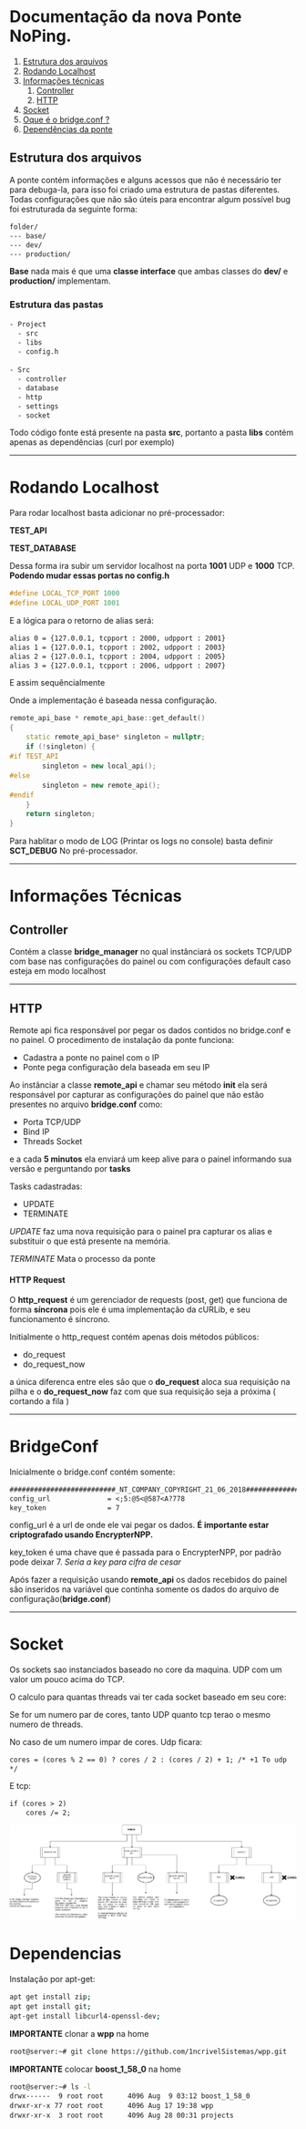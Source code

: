 # Documentação da nova Ponte NoPing.

1. [Estrutura dos arquivos](#estrutura-dos-arquivos)
2. [Rodando Localhost](#rodando-localhost)
3. [Informações técnicas](#informações-técnicas)
    1. [Controller](#controller)
    2. [HTTP](#http)
4. [Socket](#socket)
5. [Oque é o bridge.conf ?](#bridgeconf)
6. [Dependências da ponte](#dependencias)


## Estrutura dos arquivos

A ponte contém informações e alguns acessos que não é necessário ter para debuga-la, para isso foi criado uma estrutura de pastas diferentes. Todas configurações que não são úteis para encontrar algum possível bug foi estruturada da seguinte forma:

```
folder/
--- base/
--- dev/
--- production/
```

**Base** nada mais é que uma **classe interface** que ambas classes do **dev/** e **production/** implementam.

### Estrutura das pastas
```
- Project
  - src
  - libs
  - config.h
  
- Src
  - controller
  - database
  - http
  - settings
  - socket
```
Todo código fonte está presente na pasta **src**, portanto a pasta **libs** contém apenas 
as dependências (curl por exemplo)


---
# Rodando Localhost

Para rodar localhost basta adicionar no pré-processador:

**TEST_API**

**TEST_DATABASE**

Dessa forma ira subir um servidor localhost na porta **1001**  UDP e **1000** TCP. **Podendo mudar essas portas no config.h**

```cpp
#define LOCAL_TCP_PORT 1000
#define LOCAL_UDP_PORT 1001
```


E a lógica para o retorno de alias será:

```text
alias 0 = {127.0.0.1, tcpport : 2000, udpport : 2001}
alias 1 = {127.0.0.1, tcpport : 2002, udpport : 2003}
alias 2 = {127.0.0.1, tcpport : 2004, udpport : 2005}
alias 3 = {127.0.0.1, tcpport : 2006, udpport : 2007}
``` 

E assim sequêncialmente

Onde a implementação é baseada nessa configuração.

```CPP
remote_api_base * remote_api_base::get_default()
{
	static remote_api_base* singleton = nullptr;
	if (!singleton) {
#if TEST_API
		singleton = new local_api();
#else
		singleton = new remote_api();
#endif
	}
	return singleton;
}
```

Para hablitar o modo de LOG (Printar os logs no console) basta definir 
**SCT_DEBUG** No pré-processador.

---
# Informações Técnicas

## Controller

Contém a classe **bridge_manager** no qual instânciará os sockets TCP/UDP com base nas configurações do painel ou com configurações default caso esteja em modo localhost 

---

## HTTP

Remote api fica responsável por pegar os dados contidos no bridge.conf e no painel. O procedimento de instalação da ponte funciona: 

- Cadastra a ponte no painel com o IP
- Ponte pega configuração dela baseada em seu IP

Ao instânciar a classe **remote_api** e chamar seu método **init** ela será responsável por capturar as configurações do painel que não estão presentes no arquivo **bridge.conf** como:

* Porta TCP/UDP
* Bind IP
* Threads Socket

e a cada **5 minutos** ela enviará um keep alive para o painel informando sua versão e perguntando por **tasks** 

Tasks cadastradas:

* UPDATE
* TERMINATE

*UPDATE* faz uma nova requisição para o painel pra capturar os alias e substituir o que está presente na memória.

*TERMINATE* Mata o processo da ponte 

#### HTTP Request

O **http_request** é um gerenciador de requests (post, get)
que funciona de forma **síncrona** pois ele é uma implementação da cURLib, e seu funcionamento é síncrono.

Initialmente o http_request contém apenas dois métodos públicos:

- do_request
- do_request_now

a única diferenca entre eles são que o **do_request** aloca sua requisição na pilha e o **do_request_now** faz com que sua requisição seja a próxima ( cortando a fila )

---
# BridgeConf
Inicialmente o bridge.conf contém somente:

```
##########################_NT_COMPANY_COPYRIGHT_21_06_2018################################
config_url				= <;5:@5<@587<A?778
key_token				= 7
```

config_url é a url de onde ele vai pegar os dados. **É importante estar criptografado usando EncrypterNPP.**

key_token é uma chave que é passada para o EncrypterNPP, por padrão pode deixar 7. *Seria a key para cifra de cesar*

Após fazer a requisição usando **remote_api** os dados recebidos do painel são inseridos na variável que continha somente os dados do arquivo de configuração(**bridge.conf**)

---

# Socket

Os sockets sao instanciados baseado no core da maquina. UDP com um valor um pouco acima do TCP.

O calculo para quantas threads vai ter cada socket baseado em seu core:

Se for um numero par de cores, tanto UDP quanto tcp terao o mesmo numero de threads.

No caso de um numero impar de cores. Udp ficara:

```
cores = (cores % 2 == 0) ? cores / 2 : (cores / 2) + 1; /* +1 To udp */
```

E tcp:
```
if (cores > 2)
	cores /= 2;
```

![Workflow](BridgeWorkflow.png)


# Dependencias

Instalação por apt-get:
```bash
apt get install zip;
apt get install git;
apt-get install libcurl4-openssl-dev;
```
 **IMPORTANTE** clonar a **wpp** na home
 
 ```bash
 root@server:~# git clone https://github.com/1ncrivelSistemas/wpp.git
 ```
 
**IMPORTANTE** colocar **boost_1_58_0** na  home
```bash
root@server:~# ls -l
drwx------  9 root root      4096 Aug  9 03:12 boost_1_58_0
drwxr-xr-x 77 root root      4096 Aug 17 19:38 wpp
drwxr-xr-x  3 root root      4096 Aug 28 00:31 projects 
```
